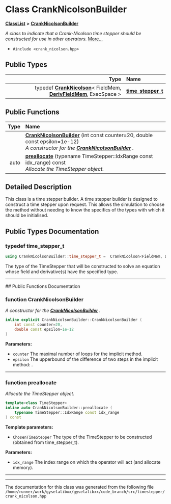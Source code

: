 

# Class CrankNicolsonBuilder



[**ClassList**](annotated.md) **>** [**CrankNicolsonBuilder**](classCrankNicolsonBuilder.md)



_A class to indicate that a Crank-Nicolson time stepper should be constructed for use in other operators._ [More...](#detailed-description)

* `#include <crank_nicolson.hpp>`

















## Public Types

| Type | Name |
| ---: | :--- |
| typedef [**CrankNicolson**](classCrankNicolson.md)&lt; FieldMem, [**DerivFieldMem**](classDerivFieldMem.md), ExecSpace &gt; | [**time\_stepper\_t**](#typedef-time_stepper_t)  <br> |




















## Public Functions

| Type | Name |
| ---: | :--- |
|   | [**CrankNicolsonBuilder**](#function-cranknicolsonbuilder) (int const counter=20, double const epsilon=1e-12) <br>_A constructor for the_ [_**CrankNicolsonBuilder**_](classCrankNicolsonBuilder.md) _._ |
|  auto | [**preallocate**](#function-preallocate) (typename TimeStepper::IdxRange const idx\_range) const<br>_Allocate the TimeStepper object._  |




























## Detailed Description


This class is a time stepper builder. A time stepper builder is designed to construct a time stepper upon request. This allows the simulation to choose the method without needing to know the specifics of the types with which it should be initialised. 


    
## Public Types Documentation




### typedef time\_stepper\_t 

```C++
using CrankNicolsonBuilder::time_stepper_t =  CrankNicolson<FieldMem, DerivFieldMem, ExecSpace>;
```



The type of the TimeStepper that will be constructed to solve an equation whose field and derivative(s) have the specified type. 


        

<hr>
## Public Functions Documentation




### function CrankNicolsonBuilder 

_A constructor for the_ [_**CrankNicolsonBuilder**_](classCrankNicolsonBuilder.md) _._
```C++
inline explicit CrankNicolsonBuilder::CrankNicolsonBuilder (
    int const counter=20,
    double const epsilon=1e-12
) 
```





**Parameters:**


* `counter` The maximal number of loops for the implicit method. 
* `epsilon` The  upperbound of the difference of two steps in the implicit method: . 




        

<hr>



### function preallocate 

_Allocate the TimeStepper object._ 
```C++
template<class TimeStepper>
inline auto CrankNicolsonBuilder::preallocate (
    typename TimeStepper::IdxRange const idx_range
) const
```





**Template parameters:**


* `ChosenTimeStepper` The type of the TimeStepper to be constructed (obtained from time\_stepper\_t). 



**Parameters:**


* `idx_range` The index range on which the operator will act (and allocate memory). 




        

<hr>

------------------------------
The documentation for this class was generated from the following file `/home/runner/work/gyselalibxx/gyselalibxx/code_branch/src/timestepper/crank_nicolson.hpp`

